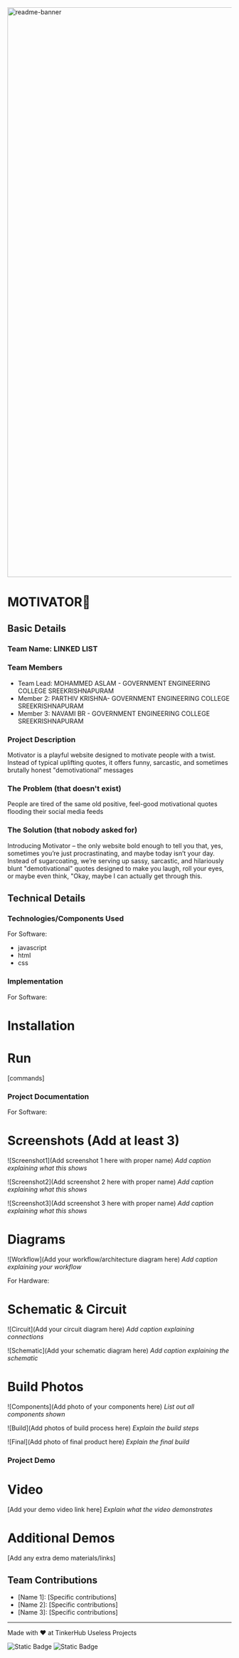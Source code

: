 <img width="1280" alt="readme-banner" src="https://github.com/user-attachments/assets/35332e92-44cb-425b-9dff-27bcf1023c6c">

# MOTIVATOR🎯


## Basic Details
### Team Name: LINKED LIST


### Team Members
- Team Lead: MOHAMMED ASLAM - GOVERNMENT ENGINEERING COLLEGE SREEKRISHNAPURAM
- Member 2: PARTHIV KRISHNA- GOVERNMENT ENGINEERING COLLEGE SREEKRISHNAPURAM
- Member 3: NAVAMI BR - GOVERNMENT ENGINEERING COLLEGE SREEKRISHNAPURAM

### Project Description
Motivator is a playful website designed to motivate people with a twist. Instead of typical uplifting quotes, it offers funny, sarcastic, and sometimes brutally honest "demotivational" messages

### The Problem (that doesn't exist)
People are tired of the same old positive, feel-good motivational quotes flooding their social media feeds

### The Solution (that nobody asked for)
Introducing Motivator – the only website bold enough to tell you that, yes, sometimes you’re just procrastinating, and maybe today isn’t your day. Instead of sugarcoating, we’re serving up sassy, sarcastic, and hilariously blunt "demotivational" quotes designed to make you laugh, roll your eyes, or maybe even think, "Okay, maybe I can actually get through this.

## Technical Details
### Technologies/Components Used
For Software:
- javascript
- html
- css


### Implementation
For Software:
# Installation


# Run
[commands]

### Project Documentation
For Software:

# Screenshots (Add at least 3)
![Screenshot1](Add screenshot 1 here with proper name)
*Add caption explaining what this shows*

![Screenshot2](Add screenshot 2 here with proper name)
*Add caption explaining what this shows*

![Screenshot3](Add screenshot 3 here with proper name)
*Add caption explaining what this shows*

# Diagrams
![Workflow](Add your workflow/architecture diagram here)
*Add caption explaining your workflow*

For Hardware:

# Schematic & Circuit
![Circuit](Add your circuit diagram here)
*Add caption explaining connections*

![Schematic](Add your schematic diagram here)
*Add caption explaining the schematic*

# Build Photos
![Components](Add photo of your components here)
*List out all components shown*

![Build](Add photos of build process here)
*Explain the build steps*

![Final](Add photo of final product here)
*Explain the final build*

### Project Demo
# Video
[Add your demo video link here]
*Explain what the video demonstrates*

# Additional Demos
[Add any extra demo materials/links]

## Team Contributions
- [Name 1]: [Specific contributions]
- [Name 2]: [Specific contributions]
- [Name 3]: [Specific contributions]

---
Made with ❤️ at TinkerHub Useless Projects 

![Static Badge](https://img.shields.io/badge/TinkerHub-24?color=%23000000&link=https%3A%2F%2Fwww.tinkerhub.org%2F)
![Static Badge](https://img.shields.io/badge/UselessProject--24-24?link=https%3A%2F%2Fwww.tinkerhub.org%2Fevents%2FQ2Q1TQKX6Q%2FUseless%2520Projects)


